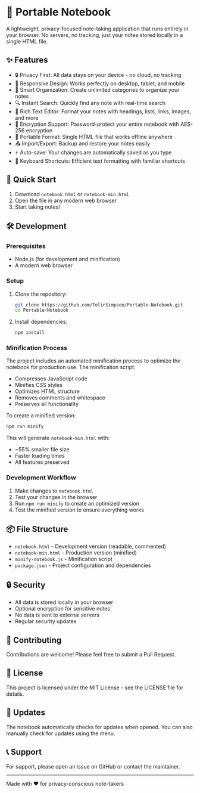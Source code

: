 # 📝 Portable Notebook

A lightweight, privacy-focused note-taking application that runs entirely in your browser. No servers, no tracking, just your notes stored locally in a single HTML file.

## ✨ Features

- 🔒 Privacy First: All data stays on your device - no cloud, no tracking
- 📱 Responsive Design: Works perfectly on desktop, tablet, and mobile
- 📁 Smart Organization: Create unlimited categories to organize your notes
- 🔍 Instant Search: Quickly find any note with real-time search
- 🎨 Rich Text Editor: Format your notes with headings, lists, links, images, and more
- 🔐 Encryption Support: Password-protect your entire notebook with AES-256 encryption
- 💾 Portable Format: Single HTML file that works offline anywhere
- 📤 Import/Export: Backup and restore your notes easily
- ⚡ Auto-save: Your changes are automatically saved as you type
- 🎯 Keyboard Shortcuts: Efficient text formatting with familiar shortcuts

## 🚀 Quick Start

1. Download `notebook.html` or `notebook-min.html`
2. Open the file in any modern web browser
3. Start taking notes!

## 🛠️ Development

### Prerequisites

- Node.js (for development and minification)
- A modern web browser

### Setup

1. Clone the repository:
   ```bash
   git clone https://github.com/TolinSimpson/Portable-Notebook.git
   cd Portable-Notebook
   ```

2. Install dependencies:
   ```bash
   npm install
   ```

### Minification Process

The project includes an automated minification process to optimize the notebook for production use. The minification script:

- Compresses JavaScript code
- Minifies CSS styles
- Optimizes HTML structure
- Removes comments and whitespace
- Preserves all functionality

To create a minified version:

```bash
npm run minify
```

This will generate `notebook-min.html` with:
- ~55% smaller file size
- Faster loading times
- All features preserved

### Development Workflow

1. Make changes to `notebook.html`
2. Test your changes in the browser
3. Run `npm run minify` to create an optimized version
4. Test the minified version to ensure everything works

## 📦 File Structure

- `notebook.html` - Development version (readable, commented)
- `notebook-min.html` - Production version (minified)
- `minify-notebook.js` - Minification script
- `package.json` - Project configuration and dependencies

## 🔒 Security

- All data is stored locally in your browser
- Optional encryption for sensitive notes
- No data is sent to external servers
- Regular security updates

## 🤝 Contributing

Contributions are welcome! Please feel free to submit a Pull Request.

## 📝 License

This project is licensed under the MIT License - see the LICENSE file for details.

## 🔄 Updates

The notebook automatically checks for updates when opened. You can also manually check for updates using the menu.

## 📞 Support

For support, please open an issue on GitHub or contact the maintainer.

---

Made with ❤️ for privacy-conscious note-takers 